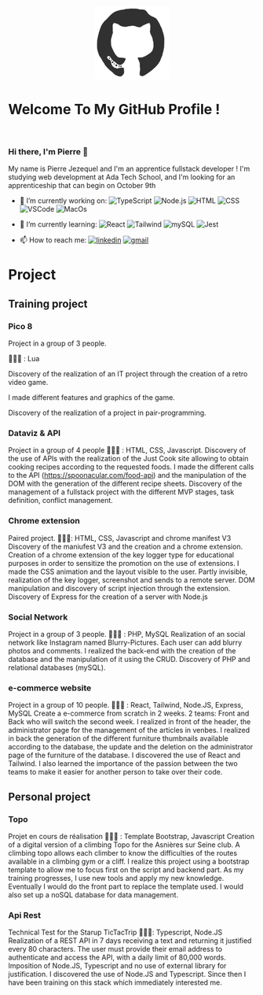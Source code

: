 <div align="center">
<img src="./octo.gif" alt="GitHub Logo" width="150" height="150" />
</div>

# Welcome To My GitHub Profile !

<br/>


### Hi there, I'm Pierre 👋

My name is Pierre Jezequel and I'm an apprentice fullstack developer ! I'm studying web development at Ada Tech School, and I'm looking for an apprenticeship that can begin on October 9th

- 🔭 I’m currently working on:
![TypeScript](https://img.shields.io/badge/TypeScript-007ACC?style=for-the-badge&logo=typescript&logoColor=white)
![Node.js](https://img.shields.io/badge/Node.js-339933?style=for-the-badge&logo=nodedotjs&logoColor=white)
![HTML](https://img.shields.io/badge/HTML5-E34F26?style=for-the-badge&logo=html5&logoColor=white)
![CSS](https://img.shields.io/badge/CSS3-1572B6?style=for-the-badge&logo=css3&logoColor=white)
![VSCode](https://img.shields.io/badge/VSCode-0078D4?style=for-the-badge&logo=visual%20studio%20code&logoColor=white)
![MacOs](https://img.shields.io/badge/mac%20os-000000?style=for-the-badge&logo=apple&logoColor=white)


- 🌱 I’m currently learning:
![React](https://img.shields.io/badge/React-20232A?style=for-the-badge&logo=react&logoColor=61DAFB)
![Tailwind](https://img.shields.io/badge/Tailwind_CSS-38B2AC?style=for-the-badge&logo=tailwind-css&logoColor=white)
![mySQL](https://img.shields.io/badge/MySQL-005C84?style=for-the-badge&logo=mysql&logoColor=white)
![Jest](https://img.shields.io/badge/Jest-C21325?style=for-the-badge&logo=jest&logoColor=white)

- 📫 How to reach me: 
[![linkedin](https://img.shields.io/badge/linkedin-0A66C2?style=for-the-badge&logo=linkedin&logoColor=white)](https://www.linkedin.com/in/pierre-jezequel-91055a246/)
[![gmail](https://img.shields.io/badge/Gmail-D14836?style=for-the-badge&logo=gmail&logoColor=white)](mailto:pierrejezequel92@gmail.com)


# Project

## Training project

### Pico 8 
Project in a group of 3 people.

👨🏽‍💻 : Lua

Discovery of the realization of an IT project through the creation of a retro video game.

I made different features and graphics of the game.

Discovery of the realization of a project in pair-programming.

### Dataviz & API
Project in a group of 4 people
👨🏽‍💻 : HTML, CSS, Javascript.
Discovery of the use of APIs with the realization of the Just Cook site allowing to obtain cooking recipes according to the requested foods.
I made the different calls to the API (https://spoonacular.com/food-api) and the manipulation of the DOM with the generation of the different recipe sheets.
Discovery of the management of a fullstack project with the different MVP stages, task definition, conflict management.

### Chrome extension
Paired project.
👨🏽‍💻: HTML, CSS, Javascript and chrome manifest V3
Discovery of the maniufest V3 and the creation and a chrome extension. Creation of a chrome extension of the key logger type for educational purposes in order to sensitize the promotion on the use of extensions.
I made the CSS animation and the layout visible to the user. Partly invisible, realization of the key logger, screenshot and sends to a remote server.
DOM manipulation and discovery of script injection through the extension. Discovery of Express for the creation of a server with Node.js

### Social Network
Project in a group of 3 people.
👨🏽‍💻 : PHP, MySQL
Realization of an social network like Instagram named Blurry-Pictures. Each user can add blurry photos and comments.
I realized the back-end with the creation of the database and the manipulation of it using the CRUD.
Discovery of PHP and relational databases (mySQL).

### e-commerce website
Project in a group of 10 people.
👨🏽‍💻 : React, Tailwind, Node.JS, Express, MySQL
Create a e-commerce from scratch in 2 weeks. 2 teams: Front and Back who will switch the second week.
I realized in front of the header, the administrator page for the management of the articles in venbes.
I realized in back the generation of the different furniture thumbnails available according to the database, the update and the deletion on the administrator page of the furniture of the database.
I discovered the use of React and Tailwind. I also learned the importance of the passion between the two teams to make it easier for another person to take over their code.

## Personal project

### Topo 
Projet en cours de réalisation
👨🏽‍💻 : Template Bootstrap, Javascript
Creation of a digital version of a climbing Topo for the Asnières sur Seine club. A climbing topo allows each climber to know the difficulties of the routes available in a climbing gym or a cliff.
I realize this project using a bootstrap template to allow me to focus first on the script and backend part.
As my training progresses, I use new tools and apply my new knowledge.
Eventually I would do the front part to replace the template used. I would also set up a noSQL database for data management.


### Api Rest
Technical Test for the Starup TicTacTrip
👨🏽‍💻: Typescript, Node.JS
Realization of a REST API in 7 days receiving a text and returning it justified every 80 characters. The user must provide their email address to authenticate and access the API, with a daily limit of 80,000 words.
Imposition of Node.JS, Typescript and no use of external library for justification.
I discovered the use of Node.JS and Typescript. Since then I have been training on this stack which immediately interested me.
